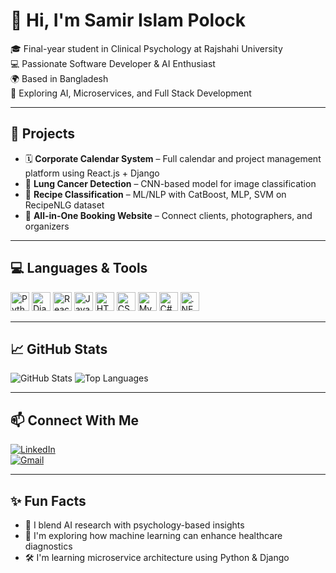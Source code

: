 # 👋 Hi, I'm Samir Islam Polock

🎓 Final-year student in Clinical Psychology at Rajshahi University  
💻 Passionate Software Developer & AI Enthusiast  
🌍 Based in Bangladesh  
🔎 Exploring AI, Microservices, and Full Stack Development  

---

## 🚀 Projects
- 🗓 **Corporate Calendar System** – Full calendar and project management platform using React.js + Django  
- 🧠 **Lung Cancer Detection** – CNN-based model for image classification  
- 🍳 **Recipe Classification** – ML/NLP with CatBoost, MLP, SVM on RecipeNLG dataset  
- 📸 **All-in-One Booking Website** – Connect clients, photographers, and organizers  

---

## 💻 Languages & Tools

<p>
  <img src="https://cdn.jsdelivr.net/gh/devicons/devicon/icons/python/python-original.svg" height="30" alt="Python"/>
  <img src="https://cdn.jsdelivr.net/gh/devicons/devicon/icons/django/django-plain.svg" height="30" alt="Django"/>
  <img src="https://cdn.jsdelivr.net/gh/devicons/devicon/icons/react/react-original.svg" height="30" alt="React"/>
  <img src="https://cdn.jsdelivr.net/gh/devicons/devicon/icons/javascript/javascript-original.svg" height="30" alt="JavaScript"/>
  <img src="https://cdn.jsdelivr.net/gh/devicons/devicon/icons/html5/html5-original.svg" height="30" alt="HTML5"/>
  <img src="https://cdn.jsdelivr.net/gh/devicons/devicon/icons/css3/css3-original.svg" height="30" alt="CSS3"/>
  <img src="https://cdn.jsdelivr.net/gh/devicons/devicon/icons/mysql/mysql-original.svg" height="30" alt="MySQL"/>
  <img src="https://cdn.jsdelivr.net/gh/devicons/devicon/icons/csharp/csharp-original.svg" height="30" alt="C#"/>
  <img src="https://cdn.jsdelivr.net/gh/devicons/devicon/icons/dot-net/dot-net-plain.svg" height="30" alt=".NET"/>
</p>

---

## 📈 GitHub Stats

![GitHub Stats](https://github-readme-stats.vercel.app/api?username=samirislampolock&show_icons=true&theme=gruvbox)
![Top Languages](https://github-readme-stats.vercel.app/api/top-langs/?username=samirislampolock&layout=compact&theme=gruvbox)

---

## 📫 Connect With Me

[![LinkedIn](https://img.shields.io/badge/-LinkedIn-blue?logo=linkedin)](https://www.linkedin.com/in/samir-islam-polock-5a304a238)  
[![Gmail](https://img.shields.io/badge/-Gmail-D14836?logo=gmail&logoColor=white)](mailto:samirislampolock18@gmail.com)

---

## ✨ Fun Facts

- 🧪 I blend AI research with psychology-based insights  
- 🧠 I'm exploring how machine learning can enhance healthcare diagnostics  
- 🛠 I'm learning microservice architecture using Python & Django  

